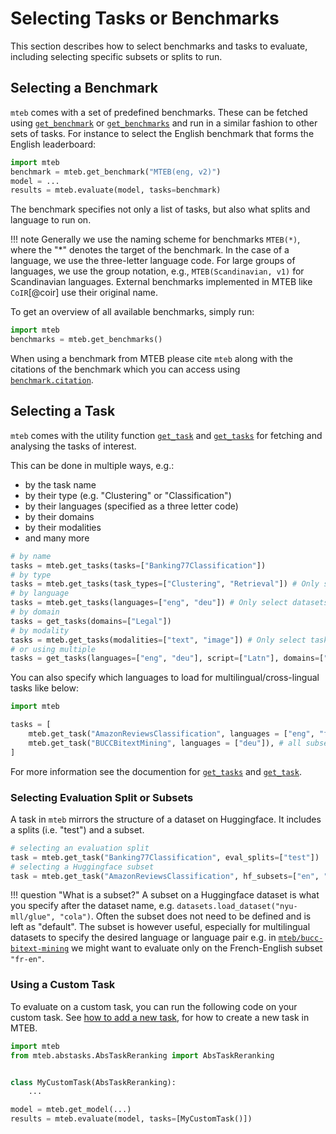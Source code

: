 # Selecting Tasks or Benchmarks

This section describes how to select benchmarks and tasks to evaluate, including selecting specific subsets or splits to run.

## Selecting a Benchmark

`mteb` comes with a set of predefined benchmarks. These can be fetched using [`get_benchmark`](../api/benchmark.md#mteb.get_benchmark) or [`get_benchmarks`](../api/benchmark.md#mteb.get_benchmarks) and run in a similar fashion to other sets of tasks.
For instance to select the English benchmark that forms the English leaderboard:

```python
import mteb
benchmark = mteb.get_benchmark("MTEB(eng, v2)")
model = ...
results = mteb.evaluate(model, tasks=benchmark)
```

The benchmark specifies not only a list of tasks, but also what splits and language to run on.

!!! note
    Generally we use the naming scheme for benchmarks `MTEB(*)`, where the "*" denotes the target of the benchmark.
    In the case of a language, we use the three-letter language code.
    For large groups of languages, we use the group notation, e.g., `MTEB(Scandinavian, v1)` for Scandinavian languages.
    External benchmarks implemented in MTEB like `CoIR`[@coir] use their original name.

To get an overview of all available benchmarks, simply run:

```python
import mteb
benchmarks = mteb.get_benchmarks()
```

When using a benchmark from MTEB please cite `mteb` along with the citations of the benchmark which you can access using [`benchmark.citation`](../api/benchmark.md#mteb.Benchmark).

## Selecting a Task

`mteb` comes with the utility function [`get_task`](../api/task.md#mteb.get_task) and [`get_tasks`](../api/task.md#mteb.get_tasks) for fetching and analysing the tasks of interest.

This can be done in multiple ways, e.g.:

* by the task name
* by their type (e.g. "Clustering" or "Classification")
* by their languages (specified as a three letter code)
* by their domains
* by their modalities
* and many more

```python
# by name
tasks = mteb.get_tasks(tasks=["Banking77Classification"])
# by type
tasks = mteb.get_tasks(task_types=["Clustering", "Retrieval"]) # Only select clustering and retrieval tasks
# by language
tasks = mteb.get_tasks(languages=["eng", "deu"]) # Only select datasets which contain "eng" or "deu" (iso 639-3 codes)
# by domain
tasks = get_tasks(domains=["Legal"])
# by modality
tasks = mteb.get_tasks(modalities=["text", "image"]) # Only select tasks with text or image modalities
# or using multiple
tasks = get_tasks(languages=["eng", "deu"], script=["Latn"], domains=["Legal"])
```


You can also specify which languages to load for multilingual/cross-lingual tasks like below:

```python
import mteb

tasks = [
    mteb.get_task("AmazonReviewsClassification", languages = ["eng", "fra"]),
    mteb.get_task("BUCCBitextMining", languages = ["deu"]), # all subsets containing "deu"
]
```
For more information see the documention for [`get_tasks`](../api/task.md#mteb.get_tasks) and [`get_task`](../api/task.md#mteb.get_task).

### Selecting Evaluation Split or Subsets
A task in `mteb` mirrors the structure of a dataset on Huggingface. It includes a splits (i.e. "test") and a subset.

```python
# selecting an evaluation split
task = mteb.get_task("Banking77Classification", eval_splits=["test"])
# selecting a Huggingface subset
task = mteb.get_task("AmazonReviewsClassification", hf_subsets=["en", "fr"])
```

!!! question "What is a subset?"
    A subset on a Huggingface dataset is what you specify after the dataset name, e.g. `datasets.load_dataset("nyu-mll/glue", "cola")`.
    Often the subset does not need to be defined and is left as "default". The subset is however useful, especially for multilingual datasets to specify the
    desired language or language pair e.g. in [`mteb/bucc-bitext-mining`](https://huggingface.co/datasets/mteb/bucc-bitext-mining) we might want to evaluate only on the French-English subset `"fr-en"`.


### Using a Custom Task

To evaluate on a custom task, you can run the following code on your custom task.
See [how to add a new task](https://github.com/embeddings-benchmark/mteb/blob/main/docs/adding_a_dataset.md), for how to create a new task in MTEB.


```python
import mteb
from mteb.abstasks.AbsTaskReranking import AbsTaskReranking


class MyCustomTask(AbsTaskReranking):
    ...

model = mteb.get_model(...)
results = mteb.evaluate(model, tasks=[MyCustomTask()])
```


